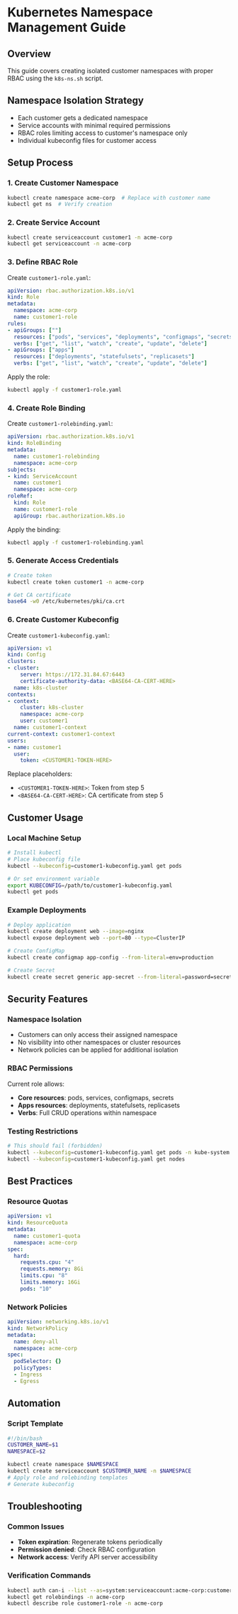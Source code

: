 # Kubernetes Namespace Management Guide

## Overview
This guide covers creating isolated customer namespaces with proper RBAC using the `k8s-ns.sh` script.

## Namespace Isolation Strategy
- Each customer gets a dedicated namespace
- Service accounts with minimal required permissions
- RBAC roles limiting access to customer's namespace only
- Individual kubeconfig files for customer access

## Setup Process

### 1. Create Customer Namespace
```bash
kubectl create namespace acme-corp  # Replace with customer name
kubectl get ns  # Verify creation
```

### 2. Create Service Account
```bash
kubectl create serviceaccount customer1 -n acme-corp
kubectl get serviceaccount -n acme-corp
```

### 3. Define RBAC Role
Create `customer1-role.yaml`:
```yaml
apiVersion: rbac.authorization.k8s.io/v1
kind: Role
metadata:
  namespace: acme-corp
  name: customer1-role
rules:
- apiGroups: [""]
  resources: ["pods", "services", "deployments", "configmaps", "secrets"]
  verbs: ["get", "list", "watch", "create", "update", "delete"]
- apiGroups: ["apps"]
  resources: ["deployments", "statefulsets", "replicasets"]
  verbs: ["get", "list", "watch", "create", "update", "delete"]
```

Apply the role:
```bash
kubectl apply -f customer1-role.yaml
```

### 4. Create Role Binding
Create `customer1-rolebinding.yaml`:
```yaml
apiVersion: rbac.authorization.k8s.io/v1
kind: RoleBinding
metadata:
  name: customer1-rolebinding
  namespace: acme-corp
subjects:
- kind: ServiceAccount
  name: customer1
  namespace: acme-corp
roleRef:
  kind: Role
  name: customer1-role
  apiGroup: rbac.authorization.k8s.io
```

Apply the binding:
```bash
kubectl apply -f customer1-rolebinding.yaml
```

### 5. Generate Access Credentials
```bash
# Create token
kubectl create token customer1 -n acme-corp

# Get CA certificate
base64 -w0 /etc/kubernetes/pki/ca.crt
```

### 6. Create Customer Kubeconfig
Create `customer1-kubeconfig.yaml`:
```yaml
apiVersion: v1
kind: Config
clusters:
- cluster:
    server: https://172.31.84.67:6443
    certificate-authority-data: <BASE64-CA-CERT-HERE>
  name: k8s-cluster
contexts:
- context:
    cluster: k8s-cluster
    namespace: acme-corp
    user: customer1
  name: customer1-context
current-context: customer1-context
users:
- name: customer1
  user:
    token: <CUSTOMER1-TOKEN-HERE>
```

Replace placeholders:
- `<CUSTOMER1-TOKEN-HERE>`: Token from step 5
- `<BASE64-CA-CERT-HERE>`: CA certificate from step 5

## Customer Usage

### Local Machine Setup
```bash
# Install kubectl
# Place kubeconfig file
kubectl --kubeconfig=customer1-kubeconfig.yaml get pods

# Or set environment variable
export KUBECONFIG=/path/to/customer1-kubeconfig.yaml
kubectl get pods
```

### Example Deployments
```bash
# Deploy application
kubectl create deployment web --image=nginx
kubectl expose deployment web --port=80 --type=ClusterIP

# Create ConfigMap
kubectl create configmap app-config --from-literal=env=production

# Create Secret
kubectl create secret generic app-secret --from-literal=password=secret123
```

## Security Features

### Namespace Isolation
- Customers can only access their assigned namespace
- No visibility into other namespaces or cluster resources
- Network policies can be applied for additional isolation

### RBAC Permissions
Current role allows:
- **Core resources**: pods, services, configmaps, secrets
- **Apps resources**: deployments, statefulsets, replicasets
- **Verbs**: Full CRUD operations within namespace

### Testing Restrictions
```bash
# This should fail (forbidden)
kubectl --kubeconfig=customer1-kubeconfig.yaml get pods -n kube-system
kubectl --kubeconfig=customer1-kubeconfig.yaml get nodes
```

## Best Practices

### Resource Quotas
```yaml
apiVersion: v1
kind: ResourceQuota
metadata:
  name: customer1-quota
  namespace: acme-corp
spec:
  hard:
    requests.cpu: "4"
    requests.memory: 8Gi
    limits.cpu: "8"
    limits.memory: 16Gi
    pods: "10"
```

### Network Policies
```yaml
apiVersion: networking.k8s.io/v1
kind: NetworkPolicy
metadata:
  name: deny-all
  namespace: acme-corp
spec:
  podSelector: {}
  policyTypes:
  - Ingress
  - Egress
```

## Automation

### Script Template
```bash
#!/bin/bash
CUSTOMER_NAME=$1
NAMESPACE=$2

kubectl create namespace $NAMESPACE
kubectl create serviceaccount $CUSTOMER_NAME -n $NAMESPACE
# Apply role and rolebinding templates
# Generate kubeconfig
```

## Troubleshooting

### Common Issues
- **Token expiration**: Regenerate tokens periodically
- **Permission denied**: Check RBAC configuration
- **Network access**: Verify API server accessibility

### Verification Commands
```bash
kubectl auth can-i --list --as=system:serviceaccount:acme-corp:customer1 -n acme-corp
kubectl get rolebindings -n acme-corp
kubectl describe role customer1-role -n acme-corp
```